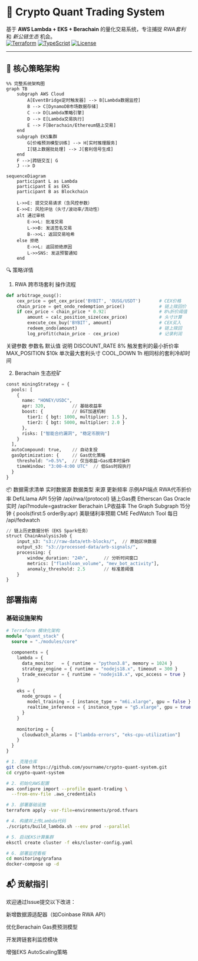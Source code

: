 # 🚀 Crypto Quant Trading System

基于 **AWS Lambda + EKS + Berachain** 的量化交易系统，专注捕捉 _RWA套利_ 和 _新公链生态_ 机会。  
[![Terraform](https://img.shields.io/badge/Terraform-1.5%2B-blue)](https://www.terraform.io/)
[![TypeScript](https://img.shields.io/badge/TypeScript-5.0%2B-3178C6)](https://www.typescriptlang.org/)
[![License](https://img.shields.io/badge/License-MIT-green)](LICENSE)

---

## 🌟 核心策略架构
```mermaid
%% 完整系统架构图
graph TB
    subgraph AWS Cloud
        A[EventBridge定时触发器] --> B[Lambda数据监控]
        B --> C[DynamoDB市场数据存储]
        C --> D[Lambda策略引擎]
        D --> E[Lambda交易执行]
        E --> F[Berachain/Ethereum链上交易]
    end
    subgraph EKS集群
        G[价格预测模型训练] --> H[实时推理服务]
        I[链上数据批处理] --> J[套利信号生成]
    end
    F -->|跨链交互| G
    J --> D
```

```mermaid
sequenceDiagram
    participant L as Lambda
    participant E as EKS
    participant B as Blockchain
    
    L->>E: 提交交易请求（含风控参数）
    E->>E: 风险评估（头寸/波动率/流动性）
    alt 通过审核
        E->>L: 批准交易
        L->>B: 发送签名交易
        B-->>L: 返回交易哈希
    else 拒绝
        E->>L: 返回拒绝原因
        L->>SNS: 发送预警通知
    end
```


🔍 策略详情
1. RWA 跨市场套利
操作流程

```python
def arbitrage_ousg():
    cex_price = get_cex_price('BYBIT', 'OUSG/USDT')       # CEX价格
    chain_price = get_ondo_redemption_price()             # 链上赎回价
    if cex_price < chain_price * 0.92:                    # 8%折价阈值
        amount = calc_position_size(cex_price)            # 头寸计算
        execute_cex_buy('BYBIT', amount)                  # CEX买入
        redeem_ondo(amount)                               # 链上赎回
        log_profit(chain_price - cex_price)               # 记录利润
```
关键参数
参数名	默认值	说明
DISCOUNT_RATE	8%	触发套利的最小折价率
MAX_POSITION	$10k	单次最大套利头寸
COOL_DOWN	1h	相同标的套利冷却时间


2. Berachain 生态挖矿
```python
const miningStrategy = {
  pools: [
    { 
      name: "HONEY/USDC",
      apr: 320,          // 基础收益率
      boost: {           // BGT加速机制
        tier1: { bgt: 1000, multiplier: 1.5 },
        tier2: { bgt: 5000, multiplier: 2.0 }
      },
      risks: ["智能合约漏洞", "稳定币脱钩"]
    }
  ],
  autoCompound: true,    // 自动复投
  gasOptimization: {     // Gas优化策略
    threshold: ">0.5%",  // 仅当收益>Gas成本时操作
    timeWindow: "3:00-4:00 UTC"  // 低Gas时段执行
  }
}
```

📦 数据需求清单
实时数据源
数据类型	来源	更新频率	示例API端点
RWA代币折价率	DefiLlama API	5分钟	/api/rwa/{protocol}
链上Gas费	Etherscan Gas Oracle	实时	/api?module=gastracker
Berachain LP收益率	The Graph Subgraph	15分钟	{ pools(first:5 orderBy:apr)
美联储利率预期	CME FedWatch Tool	每日	/api/fedwatch

```python
// 链上历史数据分析（EKS Spark任务）
struct ChainAnalysisJob {
    input_s3: "s3://raw-data/eth-blocks/",  // 原始区块数据
    output_s3: "s3://processed-data/arb-signals/", 
    processing: {
        window_duration: "24h",      // 分析时间窗口
        metrics: ["flashloan_volume", "mev_bot_activity"],
        anomaly_threshold: 2.5       // 标准差阈值
    }
}
```


## 部署指南

### 基础设施架构
```terraform
# Terraform 模块化架构
module "quant_stack" {
  source = "./modules/core"
  
  components = {
    lambda = {
      data_monitor   = { runtime = "python3.8", memory = 1024 }
      strategy_engine = { runtime = "nodejs18.x", timeout = 300 }
      trade_executor = { runtime = "nodejs18.x", vpc_access = true }
    }
    
    eks = {
      node_groups = {
        model_training = { instance_type = "m6i.xlarge", gpu = false }
        realtime_inference = { instance_type = "g5.xlarge", gpu = true }
      }
    }
    
    monitoring = {
      cloudwatch_alarms = ["lambda-errors", "eks-cpu-utilization"]
    }
  }
}
```

```bash
# 1. 克隆仓库
git clone https://github.com/yourname/crypto-quant-system.git
cd crypto-quant-system

# 2. 初始化AWS配置
aws configure import --profile quant-trading \
  --from-env-file .aws_credentials

# 3. 部署基础设施
terraform apply -var-file=environments/prod.tfvars

# 4. 构建并上传Lambda代码
./scripts/build_lambda.sh --env prod --parallel

# 5. 启动EKS计算集群
eksctl create cluster -f eks/cluster-config.yaml

# 6. 部署监控看板
cd monitoring/grafana
docker-compose up -d
```


## 📬 贡献指引
欢迎通过Issue提交以下改进：

新增数据源适配器（如Coinbase RWA API）

优化Berachain Gas费预测模型

开发跨链套利监控模块

增强EKS AutoScaling策略